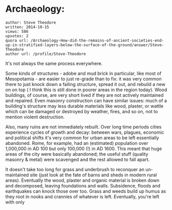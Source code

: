 # Archaeology: 

	author: Steve Theodore
	written: 2014-10-15
	views: 586
	upvotes: 2
	quora url: /Archaeology-How-did-the-remains-of-ancient-societies-end-up-in-stratified-layers-below-the-surface-of-the-ground/answer/Steve-Theodore
	author url: /profile/Steve-Theodore


It's not always the same process everywhere. 

Some kinds of structures - adobe and mud brick in particular, like most of Mesopotamia - are easier to just re-grade than to fix: it was very common there to just knock down a failing structure, spread it out, and rebuild a new on on top ( I think this is still done in poorer areas in the region today). Wood buildings, of course, are very short lived if they are not actively maintained and repaired. Even masonry construction can have similar issues: much of a building's structure may less durable materials like wood, plaster, or wattle which can be damaged or destroyed by weather, fires, and so on, not to mention violent destruction.

Also, many ruins are not immediately rebuilt. Over long time periods cities experience cycles of growth and decay: between wars, plagues, economic and political shifts it's very common for urban areas to be left essentially abandoned. Rome, for example, had an (estimated) population over 1,000,000 in AD 100 but only 100,000 (!) in AD 1600. This meant that huge areas of the city were basically abandoned; the useful stuff (quality masonry & metal) were scavenged and the rest allowed to fall apart. 

It doesn't take too long for grass and underbrush to reconquer an un-maintained site (just look at the fate of barns and sheds in modern rural areas). Eventually the wood, plaster and organic material is broken down and decomposed, leaving foundations and walls. Subsidence, floods and earthquakes can knock those over too. Grass and weeds build up humus as they root in nooks and crannies of whatever is left. Eventually, you're left with only

